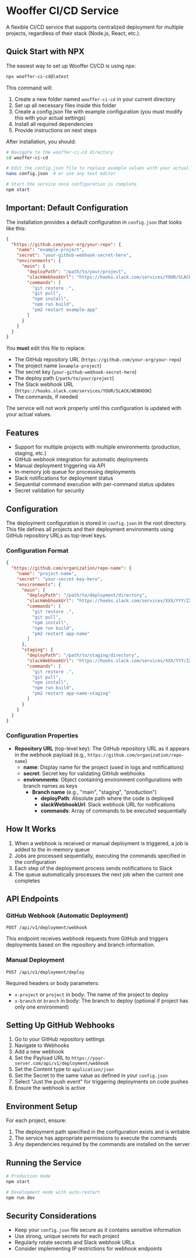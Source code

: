 # Wooffer CI/CD Service

A flexible CI/CD service that supports centralized deployment for multiple projects, regardless of their stack (Node.js, React, etc.).

## Quick Start with NPX

The easiest way to set up Wooffer CI/CD is using npx:

```bash
npx wooffer-ci-cd@latest
```

This command will:

1. Create a new folder named `wooffer-ci-cd` in your current directory
2. Set up all necessary files inside this folder
3. Create a config.json file with example configuration (you must modify this with your actual settings)
4. Install all required dependencies
5. Provide instructions on next steps

After installation, you should:

```bash
# Navigate to the wooffer-ci-cd directory
cd wooffer-ci-cd

# Edit the config.json file to replace example values with your actual configuration
nano config.json  # or use any text editor

# Start the service once configuration is complete
npm start
```

## Important: Default Configuration

The installation provides a default configuration in `config.json` that looks like this:

```json
{
  "https://github.com/your-org/your-repo": {
    "name": "example-project",
    "secret": "your-github-webhook-secret-here",
    "environments": {
      "main": {
        "deployPath": "/path/to/your/project",
        "slackWebhookUrl": "https://hooks.slack.com/services/YOUR/SLACK/WEBHOOK",
        "commands": [
          "git restore .",
          "git pull",
          "npm install",
          "npm run build",
          "pm2 restart example-app"
        ]
      }
    }
  }
}
```

You **must** edit this file to replace:

- The GitHub repository URL (`https://github.com/your-org/your-repo`)
- The project name (`example-project`)
- The secret key (`your-github-webhook-secret-here`)
- The deploy path (`/path/to/your/project`)
- The Slack webhook URL (`https://hooks.slack.com/services/YOUR/SLACK/WEBHOOK`)
- The commands, if needed

The service will not work properly until this configuration is updated with your actual values.

## Features

- Support for multiple projects with multiple environments (production, staging, etc.)
- GitHub webhook integration for automatic deployments
- Manual deployment triggering via API
- In-memory job queue for processing deployments
- Slack notifications for deployment status
- Sequential command execution with per-command status updates
- Secret validation for security

## Configuration

The deployment configuration is stored in `config.json` in the root directory. This file defines all projects and their deployment environments using GitHub repository URLs as top-level keys.

### Configuration Format

```json
{
  "https://github.com/organization/repo-name": {
    "name": "project-name",
    "secret": "your-secret-key-here",
    "environments": {
      "main": {
        "deployPath": "/path/to/deployment/directory",
        "slackWebhookUrl": "https://hooks.slack.com/services/XXX/YYY/ZZZ",
        "commands": [
          "git restore .",
          "git pull",
          "npm install",
          "npm run build",
          "pm2 restart app-name"
        ]
      },
      "staging": {
        "deployPath": "/path/to/staging/directory",
        "slackWebhookUrl": "https://hooks.slack.com/services/XXX/YYY/ZZZ",
        "commands": [
          "git restore .",
          "git pull",
          "npm install",
          "npm run build",
          "pm2 restart app-name-staging"
        ]
      }
    }
  }
}
```

### Configuration Properties

- **Repository URL** (top-level key): The GitHub repository URL as it appears in the webhook payload (e.g., `https://github.com/organization/repo-name`)
  - **name**: Display name for the project (used in logs and notifications)
  - **secret**: Secret key for validating GitHub webhooks
  - **environments**: Object containing environment configurations with branch names as keys
    - **Branch name** (e.g., "main", "staging", "production")
      - **deployPath**: Absolute path where the code is deployed
      - **slackWebhookUrl**: Slack webhook URL for notifications
      - **commands**: Array of commands to be executed sequentially

## How It Works

1. When a webhook is received or manual deployment is triggered, a job is added to the in-memory queue
2. Jobs are processed sequentially, executing the commands specified in the configuration
3. Each step of the deployment process sends notifications to Slack
4. The queue automatically processes the next job when the current one completes

## API Endpoints

### GitHub Webhook (Automatic Deployment)

```
POST /api/v1/deployment/webhook
```

This endpoint receives webhook requests from GitHub and triggers deployments based on the repository and branch information.

### Manual Deployment

```
POST /api/v1/deployment/deploy
```

Required headers or body parameters:

- `x-project` or `project` in body: The name of the project to deploy
- `x-branch` or `branch` in body: The branch to deploy (optional if project has only one environment)

## Setting Up GitHub Webhooks

1. Go to your GitHub repository settings
2. Navigate to Webhooks
3. Add a new webhook
4. Set the Payload URL to `https://your-server.com/api/v1/deployment/webhook`
5. Set the Content type to `application/json`
6. Set the Secret to the same value as defined in your `config.json`
7. Select "Just the push event" for triggering deployments on code pushes
8. Ensure the webhook is active

## Environment Setup

For each project, ensure:

1. The deployment path specified in the configuration exists and is writable
2. The service has appropriate permissions to execute the commands
3. Any dependencies required by the commands are installed on the server

## Running the Service

```bash
# Production mode
npm start

# Development mode with auto-restart
npm run dev
```

## Security Considerations

- Keep your `config.json` file secure as it contains sensitive information
- Use strong, unique secrets for each project
- Regularly rotate secrets and Slack webhook URLs
- Consider implementing IP restrictions for webhook endpoints
